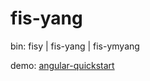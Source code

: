 # fis-yang
bin: fisy | fis-yang | fis-ymyang

demo: [angular-quickstart](https://github.com/ymyang/angular-fisy-demo)
